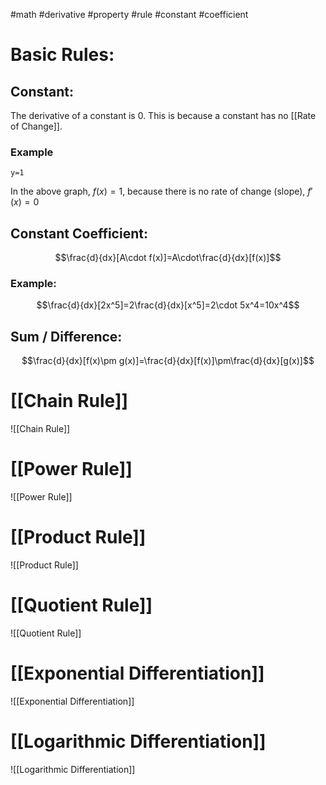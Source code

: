 #math #derivative #property #rule #constant #coefficient
# Basic Rules:
## Constant:
The derivative of a constant is 0. This is because a constant has no [[Rate of Change]].
### Example
```desmos-graph
y=1
```
In the above graph, $f(x)=1$, because there is no rate of change (slope), $f'(x)=0$
## Constant Coefficient:
$$\frac{d}{dx}[A\cdot f(x)]=A\cdot\frac{d}{dx}[f(x)]$$
### Example:
$$\frac{d}{dx}[2x^5]=2\frac{d}{dx}[x^5]=2\cdot 5x^4=10x^4$$
## Sum / Difference:
$$\frac{d}{dx}[f(x)\pm g(x)]=\frac{d}{dx}[f(x)]\pm\frac{d}{dx}[g(x)]$$
# [[Chain Rule]]
![[Chain Rule]]
# [[Power Rule]]
![[Power Rule]]
# [[Product Rule]]
![[Product Rule]]
# [[Quotient Rule]]
![[Quotient Rule]]
# [[Exponential Differentiation]]
![[Exponential Differentiation]]
# [[Logarithmic Differentiation]]
![[Logarithmic Differentiation]]
